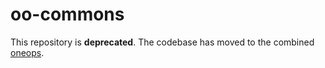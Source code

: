 # oo-commons

This repository is __deprecated__. The codebase has moved to the combined [oneops](https://github.com/oneops/oneops).
